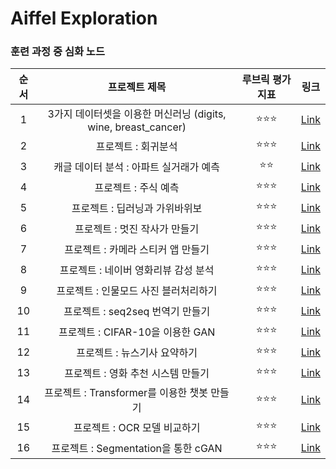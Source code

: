 # Aiffel Exploration
### 훈련 과정 중 심화 노드

|순서|프로젝트 제목|루브릭 평가 지표|링크|
|:---:|:---:|:---:|:---:|
|1|3가지 데이터셋을 이용한 머신러닝 (digits, wine, breast_cancer)|:star::star::star:|[Link](https://github.com/Ukbang/Exploration/blob/master/Exp_iris_01/%5BE-01%5D_iris_exploration_fin.ipynb)|
|2|프로젝트 : 회귀분석|:star::star::star:|[Link](https://github.com/Ukbang/Exploration/blob/master/%5BE-02%5D_diabetes_and_cycle_exploration.ipynb)|
|3|캐글 데이터 분석 : 아파트 실거래가 예측|:star::star:|[Link](https://github.com/Ukbang/Exploration/blob/master/%5BE-03%5D_apartment_price.ipynb)|
|4|프로젝트 : 주식 예측|:star::star::star:|[Link](https://github.com/Ukbang/Exploration/blob/master/%5BE-04%5D_Time_Series_fin_220927.ipynb)|
|5|프로젝트 : 딥러닝과 가위바위보|:star::star::star:|[Link](https://github.com/Ukbang/Exploration/blob/master/%5BE-05%5D_rock_scissor_paper_fin.ipynb)|
|6|프로젝트 : 멋진 작사가 만들기|:star::star::star:|[Link](https://github.com/Ukbang/Exploration/blob/master/%5BE-06%5D_nlp_model_fin_221005.ipynb)|
|7|프로젝트 : 카메라 스티커 앱 만들기|:star::star::star:|[Link](https://github.com/Ukbang/Exploration/blob/master/%5BE-07%5D_sticker_fin_221013.ipynb)|
|8|프로젝트 : 네이버 영화리뷰 감성 분석|:star::star::star:|[Link](https://github.com/Ukbang/Exploration/blob/master/%5BE-08%5D_review_fin_221011.ipynb)|
|9|프로젝트 : 인물모드 사진 블러처리하기|:star::star::star:|[Link](https://github.com/Ukbang/Exploration/blob/master/%5BE-09%5D_blur_chromakey_fin.ipynb)|
|10|프로젝트 : seq2seq 번역기 만들기|:star::star::star:|[Link](https://github.com/Ukbang/Exploration/blob/master/%5BE-10%5D_translation_fin.ipynb)|
|11|프로젝트 : CIFAR-10을 이용한 GAN|:star::star::star:|[Link](https://github.com/Ukbang/Exploration/blob/master/%5BE-11%5D_gan_fin.ipynb)|
|12|프로젝트 : 뉴스기사 요약하기|:star::star::star:|[Link](https://github.com/Ukbang/Exploration/blob/master/%5BE-12%5D_news_fin.ipynb)|
|13|프로젝트 : 영화 추천 시스템 만들기|:star::star::star:|[Link](https://github.com/Ukbang/Exploration/blob/master/%5BE-13%5D_recommended.ipynb)|
|14|프로젝트 : Transformer를 이용한 챗봇 만들기|:star::star::star:|[Link](https://github.com/Ukbang/Exploration/blob/master/%5BE-14%5D_transformer_fin.ipynb)|
|15|프로젝트 : OCR 모델 비교하기|:star::star::star:|[Link](https://github.com/Ukbang/Exploration/blob/master/%5BE-15%5D_OCR_fin.ipynb)|
|16|프로젝트 : Segmentation을 통한 cGAN|:star::star::star:|[Link](https://github.com/Ukbang/Exploration/blob/master/%5BE-16%5D_cGAN.ipynb)|

